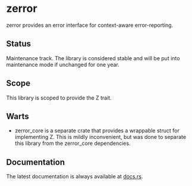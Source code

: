 zerror
======

zerror provides an error interface for context-aware error-reporting.

Status
------

Maintenance track.  The library is considered stable and will be put into maintenance mode if unchanged for one year.

Scope
-----

This library is scoped to provide the Z trait.

Warts
-----

- zerror_core is a separate crate that provides a wrappable struct for implementing Z.  This is mildly inconvenient, but
  was done to separate this library from the zerror_core dependencies.

Documentation
-------------

The latest documentation is always available at [docs.rs](https://docs.rs/zerror/latest/zerror/).
